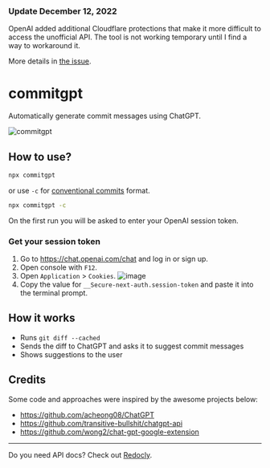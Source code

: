 ### Update December 12, 2022

OpenAI added additional Cloudflare protections that make it more difficult to access the unofficial API.
The tool is not working temporary until I find a way to workaround it.

More details in [the issue](https://github.com/RomanHotsiy/commitgpt/issues/22).

# commitgpt

Automatically generate commit messages using ChatGPT.

![commitgpt](https://user-images.githubusercontent.com/3975738/205517867-1e7533ae-a8e7-4c0d-afb6-d259635f3f9d.gif)

## How to use?

```bash
npx commitgpt
```

or use `-c` for [conventional commits](https://www.conventionalcommits.org/en/v1.0.0/#summary) format.

```bash
npx commitgpt -c
```

On the first run you will be asked to enter your OpenAI session token.

### Get your session token

1. Go to https://chat.openai.com/chat and log in or sign up.
2. Open console with `F12`.
3. Open `Application` > `Cookies`.
![image](https://user-images.githubusercontent.com/36258159/205494773-32ef651a-994d-435a-9f76-a26699935dac.png)
4. Copy the value for `__Secure-next-auth.session-token` and paste it into the terminal prompt.

## How it works

- Runs `git diff --cached`
- Sends the diff to ChatGPT and asks it to suggest commit messages
- Shows suggestions to the user

## Credits

Some code and approaches were inspired by the awesome projects below:

- https://github.com/acheong08/ChatGPT
- https://github.com/transitive-bullshit/chatgpt-api
- https://github.com/wong2/chat-gpt-google-extension

----

Do you need API docs? Check out [Redocly](https://redocly.com).
